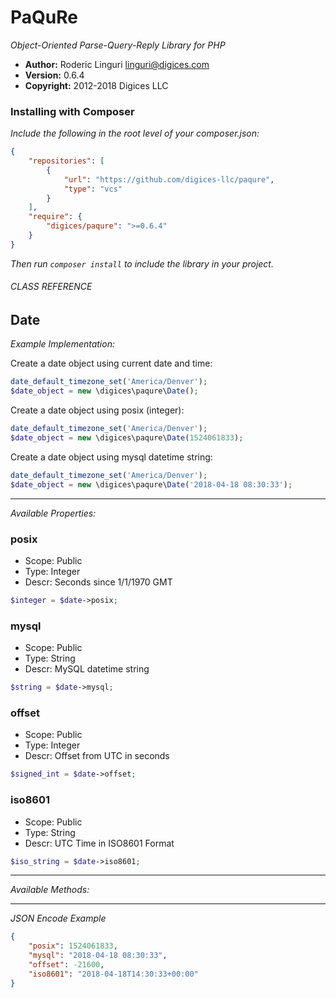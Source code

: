 # PaQuRe #

_Object-Oriented Parse-Query-Reply Library for PHP_

- **Author:** Roderic Linguri <linguri@digices.com>
- **Version:** 0.6.4
- **Copyright:** 2012-2018 Digices LLC

### Installing with Composer ###

_Include the following in the root level of your composer.json:_

```JSON
{
    "repositories": [
        {
            "url": "https://github.com/digices-llc/paqure",
            "type": "vcs"
        }
    ],
    "require": {
        "digices/paqure": ">=0.6.4"
    }
}

```

_Then run `composer install` to include the library in your project._

###### CLASS REFERENCE ######
## Date ##

_Example Implementation:_

Create a date object using current date and time:
```PHP
date_default_timezone_set('America/Denver');
$date_object = new \digices\paqure\Date();
```

Create a date object using posix (integer):
```PHP
date_default_timezone_set('America/Denver');
$date_object = new \digices\paqure\Date(1524061833);
```

Create a date object using mysql datetime string:
```PHP
date_default_timezone_set('America/Denver');
$date_object = new \digices\paqure\Date('2018-04-18 08:30:33');
```

---
_Available Properties:_

### posix ###
- Scope: Public
- Type: Integer
- Descr: Seconds since 1/1/1970 GMT
```PHP
$integer = $date->posix;
```

### mysql ###
- Scope: Public
- Type: String
- Descr: MySQL datetime string
```PHP
$string = $date->mysql;
```

### offset ###
- Scope: Public
- Type: Integer
- Descr: Offset from UTC in seconds
```PHP
$signed_int = $date->offset;
```

### iso8601 ###
- Scope: Public
- Type: String
- Descr: UTC Time in ISO8601 Format
```PHP
$iso_string = $date->iso8601;
```

---
_Available Methods:_

---
_JSON Encode Example_

```JSON
{
    "posix": 1524061833,
    "mysql": "2018-04-18 08:30:33",
    "offset": -21600,
    "iso8601": "2018-04-18T14:30:33+00:00"
}
```
